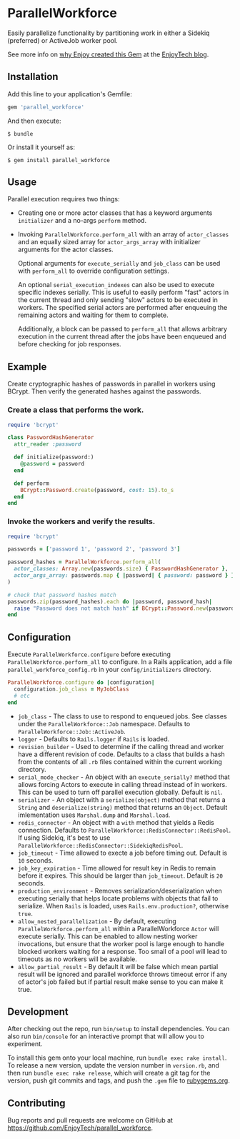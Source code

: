 # ParallelWorkforce

Easily parallelize functionality by partitioning work in either a Sidekiq (preferred) or ActiveJob worker pool.

See more info on [why Enjoy created this Gem](https://medium.com/enjoy-engineering/ruby-and-rails-can-be-as-fast-as-you-need-if-you-execute-in-parallel-632f2dff5429) at the [EnjoyTech blog](https://medium.com/enjoy-engineering).

## Installation

Add this line to your application's Gemfile:

```ruby
gem 'parallel_workforce'
```

And then execute:

    $ bundle

Or install it yourself as:

    $ gem install parallel_workforce

## Usage

Parallel execution requires two things:

* Creating one or more actor classes that has a keyword arguments `initializer` and a no-args `perform` method.
* Invoking `ParallelWorkforce.perform_all` with an array of `actor_classes` and an equally sized array for `actor_args_array`
  with initializer arguments for the actor classes.

  Optional arguments for `execute_serially` and `job_class` can be used with `perform_all` to override configuration settings.

  An optional `serial_execution_indexes` can also be used to execute specific indexes serially. This is useful to easily
  perform "fast" actors in the current thread and only sending "slow" actors to be executed in workers. The specified serial
  actors are performed after enqueuing the remaining actors and waiting for them to complete.

  Additionally, a block can be passed to `perform_all` that allows arbitrary
  execution in the current thread after the jobs have been enqueued and before checking for job responses.

## Example

Create cryptographic hashes of passwords in parallel in workers using BCrypt. Then verify the generated hashes against the passwords.

### Create a class that performs the work.

```ruby
require 'bcrypt'

class PasswordHashGenerator
  attr_reader :password

  def initialize(password:)
    @password = password
  end

  def perform
    BCrypt::Password.create(password, cost: 15).to_s
  end
end
```

### Invoke the workers and verify the results.

```ruby
require 'bcrypt'

passwords = ['password 1', 'password 2', 'password 3']

password_hashes = ParallelWorkforce.perform_all(
  actor_classes: Array.new(passwords.size) { PasswordHashGenerator },
  actor_args_array: passwords.map { |password| { password: password } },
)

# check that password hashes match
passwords.zip(password_hashes).each do |password, password_hash|
  raise "Password does not match hash" if BCrypt::Password.new(password_hash) != password
end
```

## Configuration

Execute `ParallelWorkforce.configure` before executing `ParallelWorkforce.perform_all` to configure. In a Rails application, add a file `parallel_workforce_config.rb` in your `config/initializers` directory.

```ruby
ParallelWorkforce.configure do |configuration|
  configuration.job_class = MyJobClass
  # etc
end
```

* `job_class` - The class to use to respond to enqueued jobs. See classes under the `ParallelWorkforce::Job` namespace. Defaults to `ParallelWorkforce::Job::ActiveJob`.
* `logger` - Defaults to `Rails.logger` if `Rails` is loaded.
* `revision_builder` - Used to determine if the calling thread and worker have a different revision of code. Defaults to a class that builds a hash from the contents of all `.rb` files contained within the current working directory.
* `serial_mode_checker` - An object with an `execute_serially?` method that allows forcing Actors to execute in calling thread instead of in workers. This can be used to turn off parallel execution globally. Default is `nil`.
* `serializer` - An object with a `serialize(object)` method that returns a `String` and `deserialize(string)` method that returns an `Object`. Default imlementation uses `Marshal.dump` and `Marshal.load`.
* `redis_connector` - An object with a `with` method that yields a Redis connection. Defaults to `ParallelWorkforce::RedisConnector::RedisPool`. If using Sidekiq, it's best to use `ParallelWorkforce::RedisConnector::SidekiqRedisPool`.
* `job_timeout` - Time allowed to execte a job before timing out. Default is `10` seconds.
* `job_key_expiration` - Time allowed for result key in Redis to remain before it expires. This should be larger than `job_timeout`. Default is `20` seconds.
* `production_environment` - Removes serialization/deserialization when executing serially that helps locate problems with objects that fail to serialize. When `Rails` is loaded, uses `Rails.env.production?`, otherwise `true`.
* `allow_nested_parallelization` - By default, executing `ParallelWorkforce.perform_all` within a ParallelWorkforce `Actor` will execute serially. This can be enabled to allow nesting worker invocations, but ensure that the worker pool is large enough to handle blocked workers waiting for a response. Too small of a pool will lead to timeouts as no workers will be available.
* `allow_partial_result` - By default it will be false which mean partial result will be ignored and parallel workforce throws timeout error if any of actor's job failed but if partial result make sense to you can make it true.

## Development

After checking out the repo, run `bin/setup` to install dependencies. You can also run `bin/console` for an interactive prompt that will allow you to experiment.

To install this gem onto your local machine, run `bundle exec rake install`. To release a new version, update the version number in `version.rb`, and then run `bundle exec rake release`, which will create a git tag for the version, push git commits and tags, and push the `.gem` file to [rubygems.org](https://rubygems.org).

## Contributing

Bug reports and pull requests are welcome on GitHub at https://github.com/EnjoyTech/parallel_workforce.

